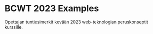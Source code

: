 # BCWT 2023 Examples

Opettajan tuntiesimerkit kevään 2023 web-teknologian
peruskonseptit kurssille.